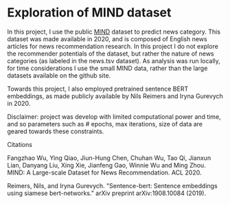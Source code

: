# Exploration of MIND dataset 
In this project, I use the public [MIND](https://msnews.github.io/) dataset to predict news category. This dataset was made available in 2020, and is composed of English news articles for news recommendation research. In this project I do not explore the recommender potentials of the dataset, but rather the nature of news categories (as labeled in the news.tsv dataset). As analysis was run locally, for time considerations I use the small MIND data, rather than the large datasets available on the github site. 

Towards this project, I also employed pretrained sentence BERT embeddings, as made publicly available by Nils Reimers and Iryna Gurevych in 2020. 

Disclaimer: project was develop with limited computational power and time, and so parameters such as # epochs, max iterations, size of data are geared towards these constraints. 

Citations 

Fangzhao Wu, Ying Qiao, Jiun-Hung Chen, Chuhan Wu, Tao Qi, Jianxun Lian, Danyang Liu, Xing Xie, Jianfeng Gao, Winnie Wu and Ming Zhou. MIND: A Large-scale Dataset for News Recommendation. ACL 2020.

Reimers, Nils, and Iryna Gurevych. "Sentence-bert: Sentence embeddings using siamese bert-networks." arXiv preprint arXiv:1908.10084 (2019).
